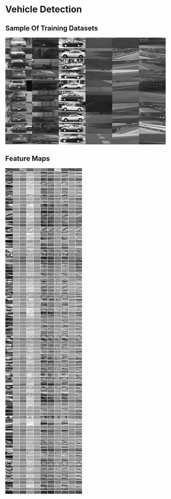# Vehicle Detection

Sample Of Training Datasets
---------------------
![trainingset_samples](Figures/TrainingSet_Samples.png)

Feature Maps
---------------------
![FeatureMaps](Figures/FeatureMaps.png)


